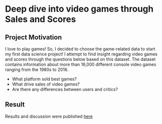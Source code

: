# Deep dive into video games through Sales and Scores
## Project Motivation
I love to play games! So, I decided to choose the game-related data to start my first data science project! I attempt to find insight regarding video games and scores through the questions below based on this dataset. The dataset contains information about more than 16,000 different console video games ranging from the 1980s to 2016.
- What platform sold best games?
- What drive sales of video games?
- Are there any differences between users and critics?

## Result
Results and discussion were published [here](https://medium.com/@beegee131242/deep-dive-into-video-games-through-sales-and-scores-f9b797ad4576)
